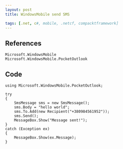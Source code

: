 ```yaml
---
layout: post
title: WindowsMobile send SMS

tags: [.net, c#, mobile, .netcf, compacktframework]
---
```


References
----------

    Microsoft.WindowsMobile
    Microsoft.WindowsMobile.PocketOutlook

Code
----

    using Microsoft.WindowsMobile.PocketOutlook;

    try
    {
        SmsMessage sms = new SmsMessage();
        sms.Body = "hello world";
        sms.To.Add(new Recipient("+380984561952"));
        sms.Send();
        MessageBox.Show("Message sent!");
    }
    catch (Exception ex)
    {
        MessageBox.Show(ex.Message);
    }
